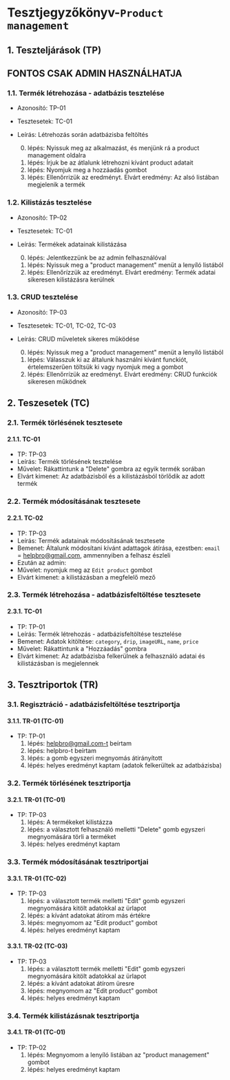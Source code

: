 # Tesztjegyzőkönyv-`Product management`

## 1. Teszteljárások (TP)
## FONTOS CSAK ADMIN HASZNÁLHATJA

### 1.1. Termék létrehozása - adatbázis tesztelése 
- Azonosító: TP-01
- Tesztesetek: TC-01
- Leírás: Létrehozás során adatbázisba feltöltés

    0. lépés: Nyissuk meg az alkalmazást, és menjünk rá a product management oldalra
    1. lépés: Írjuk be az átlalunk létrehozni kívánt product adatait
    2. lépés: Nyomjuk meg a hozzáadás gombot
    3. lépés: Ellenőrrizük az eredményt. Elvárt eredmény: Az alsó listában megjelenik a termék

### 1.2. Kilistázás tesztelése 
- Azonosító: TP-02
- Tesztesetek: TC-01
- Leírás: Termékek adatainak kilistázása

    0. lépés: Jelentkezzünk be az admin felhasználóval
    1. lépés: Nyissuk meg a "product management" menüt a lenyíló listából
    2. lépés: Ellenőrízzük az eredményt. Elvárt eredmény: Termék adatai sikeresen kilistázásra kerülnek

### 1.3. CRUD tesztelése 
- Azonosító: TP-03
- Tesztesetek: TC-01, TC-02, TC-03
- Leírás: CRUD műveletek sikeres működése

    0. lépés: Nyissuk meg a "product management" menüt a lenyíló listából
    1. lépés: Válasszuk ki az általunk használni kívánt funckiót, értelemszerűen töltsük ki vagy nyomjuk meg a gombot
    2. lépés: Ellenőrrízük az eredményt. Elvárt eredmény: CRUD funkciók sikeresen működnek

## 2. Teszesetek (TC)

### 2.1. Termék törlésének tesztesete

#### 2.1.1. TC-01
- TP: TP-03
- Leírás: Termék törlésének tesztelése
- Művelet: Rákattintunk a "Delete" gombra az egyik termék sorában
- Elvárt kimenet: Az adatbázisból és a kilistázásból törlődik az adott termék

### 2.2. Termék módosításának tesztesete

#### 2.2.1. TC-02
- TP: TP-03
- Leírás: Termék adatainak módosításának tesztesete
- Bemenet: Általunk módosítani kívánt adattagok átírása, ezestben: `email` = helpbro@gmail.com, ammennyiben a felhasz észleli
- Ezután az admin:
- Művelet: nyomjuk meg az `Edit product` gombot
- Elvárt kimenet: a kilistázásban a megfelelő mező

### 2.3. Termék létrehozása - adatbázisfeltöltése tesztesete

#### 2.3.1. TC-01
- TP: TP-01
- Leírás: Termék létrehozás - adatbázisfeltöltése tesztelése
- Bemenet: Adatok kitöltése: `category`, `drip`, `imageURL`, `name`, `price`
- Művelet: Rákattintunk a "Hozzáadás" gombra
- Elvárt kimenet: Az adatbázisba felkerülnek a felhasználó adatai és kilistázásban is megjelennek

## 3. Tesztriportok (TR)

### 3.1. Regisztráció - adatbázisfeltöltése tesztriportja

#### 3.1.1. TR-01 (TC-01)
- TP: TP-01
    1. lépés: helpbro@gmail.com-t beírtam
    2. lépés: helpbro-t beírtam 
    3. lépés: a gomb egyszeri megnyomás átirányított
    4. lépés: helyes eredményt kaptam (adatok felkerültek az adatbázisba)

### 3.2. Termék törlésének tesztriportja

#### 3.2.1. TR-01 (TC-01)
- TP: TP-03
    1. lépés: A termékeket kilistázza
    2. lépés: a választott felhasználó melletti "Delete" gomb egyszeri megnyomására törli a terméket
    3. lépés: helyes eredményt kaptam 

### 3.3. Termék módosításának tesztriportjai

#### 3.3.1. TR-01 (TC-02)
- TP: TP-03
    1. lépés: a választott termék melletti "Edit" gomb egyszeri megnyomására kitölt adatokkal az ürlapot
    2. lépés: a kívánt adatokat átírom más értékre
    3. lépés: megnyomom az "Edit product" gombot
    3. lépés: helyes eredményt kaptam 

#### 3.3.1. TR-02 (TC-03)
- TP: TP-03
    1. lépés: a választott termék melletti "Edit" gomb egyszeri megnyomására kitölt adatokkal az ürlapot
    2. lépés: a kívánt adatokat átírom üresre
    3. lépés: megnyomom az "Edit product" gombot
    3. lépés: helyes eredményt kaptam 

### 3.4. Termék kilistázásnak tesztriportja

#### 3.4.1. TR-01 (TC-01)
- TP: TP-02
    1. lépés: Megnyomom a lenyíló listában az "product management" gombot
    2. lépés: helyes eredményt kaptam 
